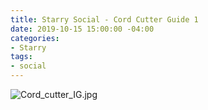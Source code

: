 ```yaml
---
title: Starry Social - Cord Cutter Guide 1
date: 2019-10-15 15:00:00 -04:00
categories:
- Starry
tags:
- social
---
```


![Cord_cutter_IG.jpg](/uploads/Cord_cutter_IG.jpg)